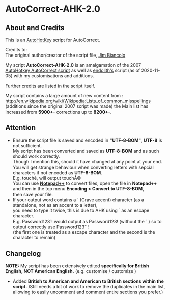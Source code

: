 # AutoCorrect-AHK-2.0

## About and Credits

This is an [AutoHotKey](https://www.autohotkey.com/) script for AutoCorrect.

Credits to: </br>
The original author/creator of the script file, [Jim Biancolo](http://www.biancolo.com/blog/autocorrect/) </br>

My script **AutoCorrect-AHK-2.0** is an amalgamation of the 2007 [AutoHotkey AutoCorrect script](http://www.autohotkey.com/download/AutoCorrect.ahk) as well as [endolith's](https://gist.github.com/endolith/876629) script (as of 2020-11-05) with my customisations and additions. </br>

Further credits are listed in the script itself. 

My script contains a large amount of new content from : http://en.wikipedia.org/wiki/Wikipedia:Lists_of_common_misspellings </br>
(additions since the original 2007 script was made)
the Main list has increased from **5900+-** corrections up to **8200+-**. 

## Attention

* Ensure the script file is saved and encoded in **"UTF-8-BOM"**, **UTF-8** is not sufficient. </br> My script has been converted and saved as **UTF-8-BOM** and as such should work correctly. </br> Though I mention this, should it have changed at any point at your end. </br> You will get strange behaviour when converting letters with sepcial characters if not encoded as **UTF-8-BOM**. </br> E.g.  touché, will output touchÃ© </br> You can use [**Notepad++**](https://notepad-plus-plus.org/downloads/) to convert files, open the file in **Notepad++** and then in the top menu **Encoding > Convert to UTF-8-BOM**, </br> then save your file. 
* If your output word contains a \` (Grave accent) character (as a standalone, not as an accent to a letter), </br> you need to type it twice, this is due to AHK using \` as an escape character. </br> E.g. Password123\`! would output as Password123! (without the \` ) so to output correctly use Password123\`\`! </br> (the first one is treated as a escape character and the second is the character to remain)

## Changelog 

**NOTE:** My script has been extensively edited **specifically for British English, NOT American English.** (e.g. customise / customize )

* Added **British to American and American to British sections within the script.** )Still needs a lot of work to remove the duplicates in the main list, allowing to easily uncomment and comment entire sections you prefer.)

